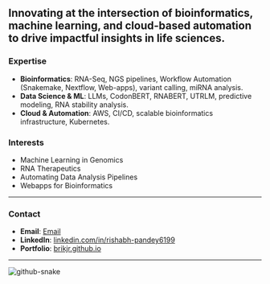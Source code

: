 **Innovating at the intersection of bioinformatics, machine learning, and cloud-based automation to drive impactful insights in life sciences.**  
---

### **Expertise**  
- **Bioinformatics**: RNA-Seq, NGS pipelines, Workflow Automation (Snakemake, Nextflow, Web-apps), variant calling, miRNA analysis. 
- **Data Science & ML**: LLMs, CodonBERT, RNABERT, UTRLM, predictive modeling, RNA stability analysis.  
- **Cloud & Automation**: AWS, CI/CD, scalable bioinformatics infrastructure, Kubernetes.  

### **Interests**  
- Machine Learning in Genomics  
- RNA Therapeutics  
- Automating Data Analysis Pipelines
- Webapps for Bioinformatics

---

### **Contact**  
- **Email**: [Email](mailto:pandey.rish@northeastern.edu) 
- **LinkedIn**: [linkedin.com/in/rishabh-pandey6199](https://linkedin.com/in/rishabh-pandey6199)  
- **Portfolio**: [brikjr.github.io](https://brikjr.github.io)

---

<picture>
  <source media="(prefers-color-scheme: dark)" srcset="https://raw.githubusercontent.com/brikjr/brikjr/output/github-snake-dark.svg" />
  <source media="(prefers-color-scheme: light)" srcset="https://raw.githubusercontent.com/brikjr/brikjr/output/github-snake.svg" />
  <img alt="github-snake" src="https://raw.githubusercontent.com/brikjr/brikjr/output/github-snake.svg" />
</picture>
